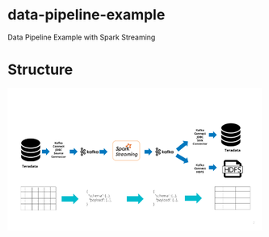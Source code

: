 # data-pipeline-example
Data Pipeline Example with Spark Streaming

# Structure

![Structure](https://raw.githubusercontent.com/zhangyuan/data-pipeline-example/master/data-pipeline.png)
